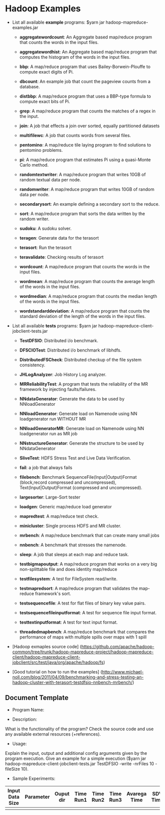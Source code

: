 # Hadoop Examples

* List all available __example__ programs: $yarn jar hadoop-mapreduce-examples.jar
  * __aggregatewordcount__: An Aggregate based map/reduce program that counts the words in the input files.
  
  * __aggregatewordhist__: An Aggregate based map/reduce program that computes the histogram of the words in the input files.
  
  * __bbp__: A map/reduce program that uses Bailey-Borwein-Plouffe to compute exact digits of Pi.

  * __dbcount__: An example job that count the pageview counts from a database.

  * __distbbp__: A map/reduce program that uses a BBP-type formula to compute exact bits of Pi.

  * __grep__: A map/reduce program that counts the matches of a regex in the input.

  * __join__: A job that effects a join over sorted, equally partitioned datasets
  
  * __multifilewc__: A job that counts words from several files.
  
  * __pentomino__: A map/reduce tile laying program to find solutions to pentomino problems.
  
  * __pi__: A map/reduce program that estimates Pi using a quasi-Monte Carlo method.
  
  * __randomtextwriter__: A map/reduce program that writes 10GB of random textual data per node.
  
  * __randomwriter__: A map/reduce program that writes 10GB of random data per node.
  
  * __secondarysort__: An example defining a secondary sort to the reduce.
  
  * __sort__: A map/reduce program that sorts the data written by the random writer.
  
  * __sudoku__: A sudoku solver.
  
  * __teragen__: Generate data for the terasort
  
  * __terasort__: Run the terasort
  
  * __teravalidate__: Checking results of terasort
  
  * __wordcount__: A map/reduce program that counts the words in the input files.
  
  * __wordmean__: A map/reduce program that counts the average length of the words in the input files.
  
  * __wordmedian__: A map/reduce program that counts the median length of the words in the input files.
  
  * __wordstandarddeviation__: A map/reduce program that counts the standard deviation of the length of the words in the input files.

* List all available __tests__ programs: $yarn jar hadoop-mapreduce-client-jobclient-tests.jar

  * __TestDFSIO__: Distributed i/o benchmark.

  * __DFSCIOTest__: Distributed i/o benchmark of libhdfs.

  * __DistributedFSCheck__: Distributed checkup of the file system consistency.

  * __JHLogAnalyzer__: Job History Log analyzer.

  * __MRReliabilityTest__: A program that tests the reliability of the MR framework by injecting faults/failures.
  
  * __NNdataGenerator__: Generate the data to be used by NNloadGenerator
  
  * __NNloadGenerator__: Generate load on Namenode using NN loadgenerator run WITHOUT MR
  
  * __NNloadGeneratorMR__: Generate load on Namenode using NN loadgenerator run as MR job
  
  * __NNstructureGenerator__: Generate the structure to be used by NNdataGenerator
  
  * __SliveTest__: HDFS Stress Test and Live Data Verification.
  
  * __fail__: a job that always fails
  
  * __filebench__: Benchmark SequenceFile(Input|Output)Format (block,record compressed and uncompressed), Text(Input|Output)Format (compressed and uncompressed).
  
  * __largesorter__: Large-Sort tester

  * __loadgen__: Generic map/reduce load generator
  
  * __mapredtest__: A map/reduce test check.
  
  * __minicluster__: Single process HDFS and MR cluster.
  
  * __mrbench__: A map/reduce benchmark that can create many small jobs
  
  * __nnbench__: A benchmark that stresses the namenode.
  
  * __sleep__: A job that sleeps at each map and reduce task.
	
  * __testbigmapoutput__: A map/reduce program that works on a very big non-splittable file and does identity map/reduce
  
  * __testfilesystem__: A test for FileSystem read/write.
  
  * __testmapredsort__: A map/reduce program that validates the map-reduce framework's sort.
  
  * __testsequencefile__: A test for flat files of binary key value pairs.	 
  
  * __testsequencefileinputformat__: A test for sequence file input format.

  * __testtextinputformat__: A test for text input format.
  
  * __threadedmapbench__: A map/reduce benchmark that compares the performance of maps with multiple spills over maps with 1 spill
 
* [Hadoop exmaples source code] (https://github.com/apache/hadoop-common/tree/trunk/hadoop-mapreduce-project/hadoop-mapreduce-client/hadoop-mapreduce-client-jobclient/src/test/java/org/apache/hadoop/fs)

* [Good tutorial on how to run the examples] (http://www.michael-noll.com/blog/2011/04/09/benchmarking-and-stress-testing-an-hadoop-cluster-with-terasort-testdfsio-nnbench-mrbench/)

Document Template
------------------------------
* Program Name: 
 
* Description:

What is the functionality of the program? Check the source code and use any available external resources (+references).

* Usage: 

Explain the input, output and additional config arguments given by the program execution. Give an example for a simple execution ($yarn jar hadoop-mapreduce-client-jobclient-tests.jar TestDFSIO -write -nrFiles 10 -fileSize 10). 

* Sample Experiments:


| Input Data Size | Parameter  | Ouput dir | Time Run1 | Time Run2 | Time Run3 | Avarega Time | SDV Time |
|-----------------|------------|-----------|-----------|-----------|-----------|--------------|----------|
|            	  |            |           |           |           |           |              |          |

